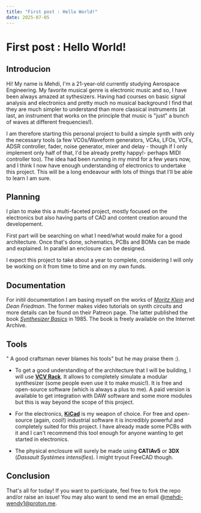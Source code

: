 ```yaml
---
title: "First post : Hello World!"
date: 2025-07-05
---
```


# First post : Hello World!

## Introducion

Hi! My name is Mehdi, I'm a 21-year-old currently studying Aerospace
Engineering. My favorite musical genre is electronic music and so, I have been
always amazed at sythesizers. Having had courses on basic signal analysis and
electronics and pretty much no musical background I find that they are much
simpler to understand than more classical instruments (at last, an instrument
that works on the principle that music is "just" a bunch of waves at different
frequencies!).

I am therefore starting this personal project to build a simple synth with only
the necessary tools (a few VCOs/Waveform generators, VCAs, LFOs, VCFs, ADSR
controller, fader, noise generator, mixer and delay - though if I only
implement only half of that, I'd be already pretty happy!- perhaps MIDI
controller too). The idea had been running in my mind for a few years now, and
I think I now have enough understanding of electronics to undertake this
project. This will be a long endeavour with lots of things that I'll be able to
learn I am sure.

## Planning

I plan to make this a multi-faceted project, mostly focused on the electronics
but also having parts of CAD and content creation around the developement.

First part will be searching on what I need/what would make for a good
architecture. Once that's done, schematics, PCBs and BOMs can be made and
explained. In parallel an enclosure can be designed.

I expect this project to take about a year to complete, considering I will only
be working on it from time to time and on my own funds.

## Documentation

For initil documentation I am basing myself on the works of [*Moritz Klein*](https://www.youtube.com/@MoritzKlein-1) and
*Dean Friedman*. The former makes video tutorials on synth circuits and more
details can be found on their Patreon page. The latter published the book
[*Synthesizer
Basics*](https://archive.org/details/SynthesizerBasicsDeanFriedman598dpi_201608)
in 1985. The book is freely available on the Internet Archive.

## Tools

" A good craftsman never blames his tools" but he may praise them :).

- To get a good understanding of the architecture that I will be building, I will
use [**VCV Rack**](https://vcvrack.com/). It allows to completely simulate
a modular synthesizer (some people even use it to make music!). It is free and
open-source software (which is always a plus to me). A paid version is
available to get integration with DAW software and some more modules but this
is way beyond the scope of this project.

- For the electronics, [**KiCad**](https://kicad.org) is my weapon of choice.
  For free and open-source (again, cool!) industrial software it is incredibly powerful and
  completely suited for this project. I have already made some PCBs with it and
  I can't recommend this tool enough for anyone wanting to get started in
  electronics.

- The physical enclosure will surely be made using **CATIAv5** or **3DX**
  (*Dassault Systèmes intensifies*). I might tryout FreeCAD though.

## Conclusion

That's all for today! If you want to participate, feel free to fork the repo
and/or raise an issue! You may also want to send me an email
@[mehdi-wendy1@proton.me](mailto:mehdi-wendy1@proton.me).
